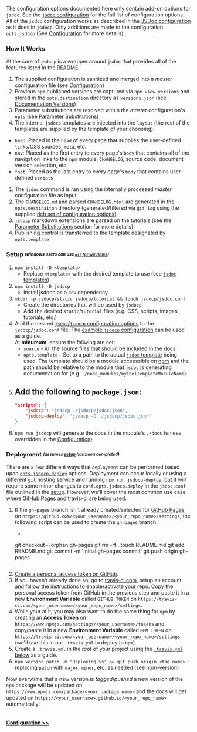The configuration options documented here only contain add-on options for `jsdoc`. See the [`jsdoc` configuration](http://usejsdoc.org/about-configuring-jsdoc.html) for the full list of configuration options. All of the `jsdoc` configuration works as described in the [JSDoc configuration](http://usejsdoc.org/about-configuring-jsdoc.html) as it does in `jsdocp`. Only additions are made to the configuration `opts.jsdocp` (See [Configuration](tutorial-2-conf.html) for more details).

### How It Works <sub id="how"></sub>
At the core of `jsdocp` is a wrapper around `jsdoc` that provides all of the features listed in the [README](index.html). 
1. The supplied configuration is sanitized and merged into a _master_ configuration file (see [Configuration](tutorial-2-conf.html))
1. Previous `npm` published versions are captured via `npm view versions` and stored in the `opts.destination` directory as `versions.json` (see [Documentation Versions](tutorial-4-navs.html#versions))
1. Parameter substitutions are resolved within the _master_ configuration's `opts` (see [Parameter Substitutions](tutorial-3-subs.html))
1. The internal `jsdocp` templates are injected into the `layout` (the rest of the templates are supplied by the template of your choosing):
  - `head`: Placed in the `head` of every page that supplies the user-defined `links`/CSS sources, `meta`, etc.
  - `nav`: Placed as the first entry to every page's `body` that contains all of the navigation links to the `npm` module, `CHANGELOG`, source code, document version selection, etc.
  - `foot`: Placed as the last entry to every page's `body` that contains user-defined `script`s
1. The `jsdoc` command is ran using the internally processed _master_ configuration file as input
1. The `CHANGELOG.md` and parsed `CHANGELOG.html` are generated in the `opts.destinaiton` directory (generated/filtered via `git log` using the supplied [rich set of configuration options](tutorial-2-conf.html))
1. `jsdocp` markdown extensions are parsed on the tutorials (see the [Parameter Substitutions](tutorial-3-subs.html) section for more details)
1. Publishing control is transferred to the template designated by `opts.template`

### Setup <sub id="setup"><sup>_(windows users can use [`git` for windows](https://gitforwindows.org))_</sup></sub>
1. `npm install -D <template>`
    - Replace `<template>` with the desired template to use (see [`jsdoc` templates](https://github.com/jsdoc3/jsdoc#templates))
1. `npm install -D jsdocp`
    - Install jsdocp as a `dev` dependency
1. `mkdir -p jsdocp/static jsdocp/tutorial && touch jsdocp/jsdoc.conf`
    - Create the directories that will be used by `jsdocp`
    - Add the desired `static`/`tutorial` files (e.g. CSS, scripts, images, tutorials, etc.)
1. Add the desired [`jsdoc`/`jsdocp` configuration options](tutorial-2-conf.html) to the `jsdocp/jsdoc.conf` file. The [example `jsdocp` configuration](tutorial-2-conf.html#jsdocp-example) can be used as a guide. <br/>At __minumum__, ensure the follwing are set:
    - `source` - All the source files that should be included in the docs
    - `opts.template` - Set to a path to the actual [`jsdoc` template](https://github.com/jsdoc3/jsdoc#templates) being used. The template should be a module acceessible on [npm](https://www.npmjs.com/) and the path should be relative to the module that `jsdoc` is generating documentation for (e.g. `./node_modules/myCoolTemplateModuleName`).
1. Add the following to `package.json`:
    -  
    ```json
    "scripts": {
        "jsdocp": "jsdocp ./jsdocp/jsdoc.json",
        "jsdocp-deploy": "jsdocp -D ./jsdocp/jsdoc.json"
    }
    ```
1. `npm run jsdocp` will generate the docs in the module's `./docs` (unless overridden in the [Configuration](tutorial-2-conf.html))

### Deployment <sub id="deploy"><sup>_(assumes [setup](#setup) has been completed)_</sup></sub>
There are a few different ways that `deployment` can be performed based upon [`opts.jsdocp.deploy`](tutorial-2-conf.html) options. Deployment can occur locally or using a different `git` hosting service and running `npm run jsdocp-deploy`, but it will require some minor changes to `conf.opts.jsdocp.deploy` in the `jsdoc.conf` file outlined in the [setup](#setup). However, we'll cover the most common use case where [GitHub Pages](https://pages.github.com/) and [travis-ci](https://travis-ci.com) are being used.
1. If the `gh-pages` branch isn't already created/selected for [GitHub Pages](https://help.github.com/articles/configuring-a-publishing-source-for-github-pages/) on `https://github.com/<your_username>/<your_repo_name>/settings`, the following script can be used to create the `gh-pages` branch.
    - ```bash
    git checkout --orphan gh-pages
    git rm -rf .
    touch README.md
    git add README.md
    git commit -m 'Initial gh-pages commit'
    git push origin gh-pages
    ```
1. [Create a personal access token on GitHub](https://help.github.com/articles/creating-a-personal-access-token-for-the-command-line/).
1. If you haven't already done so, go to [travis-ci.com](https://travis-ci.com/), setup an account and follow the instructions to enable/activate your repo. Copy the personal access token from GitHub in the previous step and paste it in a new __Environment Variable__ called `GITHUB_TOKEN` on `https://travis-ci.com/<your_username>/<your_repo_name>/settings`.
1. While your at it, you may also want to do the same thing for `npm` by creating an __Access Token__ on `https://www.npmjs.com/settings/<your_username>/tokens` and copy/paste it in a new __Environment Variable__ called `NPM_TOKEN` on `https://travis-ci.com/<your_username>/<your_repo_name>/settings` (we'll use this in our `.travis.yml` to deploy to `npm`). 
1. Create a  `.travis.yml` in the _root_ of your project using the [`.travis.yml` below](#travis) as a guide.
1. `npm version patch -m "Deploying %s" && git push origin <tag_name>` - replacing `patch` with `major`, `minor`, etc. as needed (see [npm-version](https://docs.npmjs.com/cli/version))

Now everytime that a new version is _tagged_/_pushed_ a new version of the `npm` package will be updated on `https://www.npmjs.com/package/<your_package_name>` and the docs will get updated on `https://<your_username>.github.io/<your_repo_name>` automatically!
<sub id="travis"></sub>
```jsdocp ./.travis.yml
```

#### [Configuration >>](tutorial-2-conf.html)